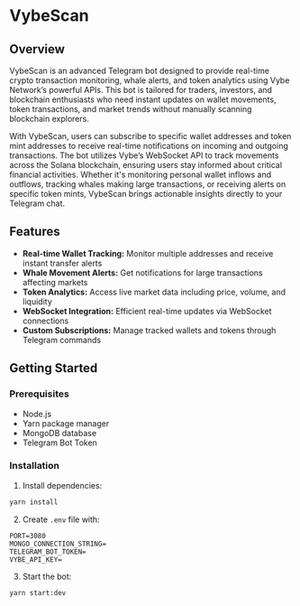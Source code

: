 # VybeScan

## Overview

VybeScan is an advanced Telegram bot designed to provide real-time crypto transaction monitoring, whale alerts, and token analytics using Vybe Network’s powerful APIs. This bot is tailored for traders, investors, and blockchain enthusiasts who need instant updates on wallet movements, token transactions, and market trends without manually scanning blockchain explorers.

With VybeScan, users can subscribe to specific wallet addresses and token mint addresses to receive real-time notifications on incoming and outgoing transactions. The bot utilizes Vybe’s WebSocket API to track movements across the Solana blockchain, ensuring users stay informed about critical financial activities. Whether it's monitoring personal wallet inflows and outflows, tracking whales making large transactions, or receiving alerts on specific token mints, VybeScan brings actionable insights directly to your Telegram chat.

## Features

- **Real-time Wallet Tracking:** Monitor multiple addresses and receive instant transfer alerts
- **Whale Movement Alerts:** Get notifications for large transactions affecting markets
- **Token Analytics:** Access live market data including price, volume, and liquidity
- **WebSocket Integration:** Efficient real-time updates via WebSocket connections
- **Custom Subscriptions:** Manage tracked wallets and tokens through Telegram commands

## Getting Started

### Prerequisites

- Node.js
- Yarn package manager
- MongoDB database
- Telegram Bot Token

### Installation

1. Install dependencies:

```bash
yarn install
```

2. Create `.env` file with:

```env
PORT=3080
MONGO_CONNECTION_STRING=
TELEGRAM_BOT_TOKEN=
VYBE_API_KEY=
```

3. Start the bot:

```bash
yarn start:dev
```

